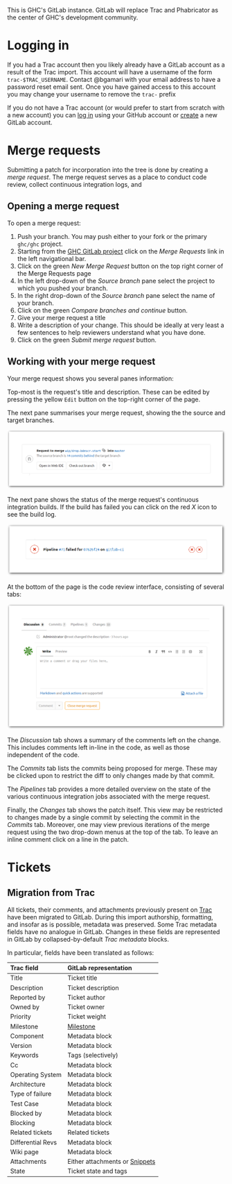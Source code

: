This is GHC's GitLab instance. GitLab will replace Trac and Phabricator as the center of GHC's development community.

# Logging in

If you had a Trac account then you likely already have a GitLab account as a result of the Trac import. This account will have a username of the form `trac-$TRAC_USERNAME`. Contact @bgamari with your email address to have a password reset email sent. Once you have gained access to this account you may change your username to remove the `trac-` prefix

If you do not have a Trac account (or would prefer to start from scratch with a new account) you can [log in](https://gitlab.staging.haskell.org/users/auth/github) using your GitHub account or [create](https://gitlab.staging.haskell.org/users/sign_in) a new GitLab account.

# Merge requests

Submitting a patch for incorporation into the tree is done by creating a *merge request*. The merge request serves as a place to conduct code review, collect continuous integration logs, and 

## Opening a merge request

To open a merge request:

1. Push your branch. You may push either to your fork or the primary `ghc/ghc` project.
2. Starting from the [GHC GitLab project](https://gitlab.staging.haskell.org/ghc/ghc) click on the *Merge Requests* link in the left navigational bar.
3. Click on the green *New Merge Request* button on the top right corner of the Merge Requests page
4. In the left drop-down of the *Source branch* pane select the project to which you pushed your branch.
5. In the right drop-down of the *Source branch* pane select the name of your branch.
6. Click on the green *Compare branches and continue* button.
7. Give your merge request a title
8. Write a description of your change. This should be ideally at very least a few sentences to help reviewers understand what you have done.
9. Click on the green *Submit merge request* button.

## Working with your merge request

Your merge request shows you several panes information:

Top-most is the request's title and description. These can be edited by pressing the yellow `Edit` button on the top-right corner of the page.

The next pane summarises your merge request, showing the the source and target branches.

![request-summary](uploads/a6b259498530ea48964a11c2539447d2/request-summary.png)

The next pane shows the status of the merge request's continuous integration builds. If the build has failed you can click on the red *X* icon to see the build log.

![pipeline](uploads/3e1bf21a870eef5608665f9d6e6a48de/pipeline.png)

At the bottom of the page is the code review interface, consisting of several tabs:

![code-review](uploads/f90d8a2f0a3716669546ae1fd43480c1/code-review.png)

The *Discussion* tab shows a summary of the comments left on the change. This includes comments left in-line in the code, as well as those independent of the code. 

The *Commits* tab lists the commits being proposed for merge. These may be clicked upon to restrict the diff to only changes made by that commit. 

The *Pipelines* tab provides a more detailed overview on the state of the various continuous integration jobs associated with the merge request.

Finally, the *Changes* tab shows the patch itself. This view may be restricted to changes made by a single commit by selecting the commit in the *Commits* tab. Moreover, one may view previous iterations of the merge request using the two drop-down menus at the top of the tab. To leave an inline comment click on a line in the patch.

# Tickets

## Migration from Trac

All tickets, their comments, and attachments previously present on [Trac](https://ghc.haskell.org/trac/ghc/) have been migrated to GitLab. During this import authorship, formatting, and insofar as is possible, metadata was preserved. Some Trac metadata fields have no analogue in GitLab. Changes in these fields are represented in GitLab by collapsed-by-default *Trac metadata* blocks.

In particular, fields have been translated as follows:

| Trac field       | GitLab representation |
| :--------------- | :-------------------- |
| Title            | Ticket title          |
| Description      | Ticket description    |
| Reported by      | Ticket author         |
| Owned by         | Ticket owner          |
| Priority         | Ticket weight         |
| Milestone        | [Milestone](https://gitlab.staging.haskell.org/ghc/ghc/milestones) |
| Component        | Metadata block        |
| Version          | Metadata block        |
| Keywords         | Tags (selectively)    |
| Cc               | Metadata block        |
| Operating System | Metadata block        |
| Architecture     | Metadata block        |
| Type of failure  | Metadata block        |
| Test Case        | Metadata block        |
| Blocked by       | Metadata block        |
| Blocking         | Metadata block        |
| Related tickets  | Related tickets       |
| Differential Revs | Metadata block       |
| Wiki page         | Metadata block       |
| Attachments       | Either attachments or [Snippets](https://gitlab.staging.haskell.org/ghc/ghc/snippets) |
| State             | Ticket state and tags |
